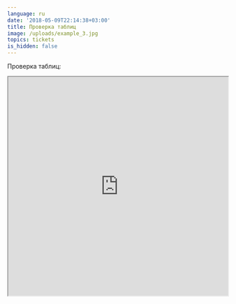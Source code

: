 ```yaml
---
language: ru
date: '2018-05-09T22:14:38+03:00'
title: Проверка таблиц
image: /uploads/example_3.jpg
topics: tickets
is_hidden: false
---
```

Проверка таблиц:

<iframe  width="100%" height="500"  src="https://docs.google.com/spreadsheets/d/e/2PACX-1vQMMUJVJ_oVQYTOm4UlYBoP4fUut_GXuGElHcmyBSbbIJwsUAbWEKCqVqWjE-aR171638n2ZhNZ37WF/pubhtml?gid=805127836&amp;single=true&amp;widget=true&amp;headers=false"></iframe>
